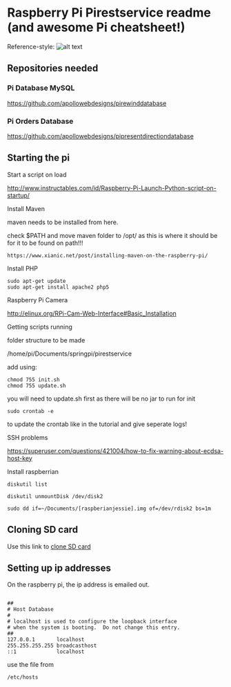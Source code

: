 # Raspberry Pi Pirestservice readme (and awesome Pi cheatsheet!)

Reference-style: 
![alt text][logo]

[logo]: https://cdn.sparkfun.com//assets/parts/1/2/8/2/8/14643-Raspberry_Pi_3_B_-02.jpg "Logo Title Text 2"

## Repositories needed

### Pi Database MySQL

https://github.com/apollowebdesigns/pirewinddatabase

### Pi Orders Database

https://github.com/apollowebdesigns/pipresentdirectiondatabase

## Starting the pi

Start a script on load

http://www.instructables.com/id/Raspberry-Pi-Launch-Python-script-on-startup/

Install Maven

maven needs to be installed from here.

check $PATH and move maven folder to /opt/ as this is where it should be for it to be found on path!!!

```
https://www.xianic.net/post/installing-maven-on-the-raspberry-pi/
```

Install PHP

```
sudo apt-get update
sudo apt-get install apache2 php5
```

Raspberry Pi Camera

http://elinux.org/RPi-Cam-Web-Interface#Basic_Installation

Getting scripts running

folder structure to be made

/home/pi/Documents/springpi/pirestservice

add using:

```
chmod 755 init.sh
chmod 755 update.sh
```

you will need to update.sh first as there will be no jar to run for init

```
sudo crontab -e
```

to update the crontab like in the tutorial and give seperate logs!

SSH problems

https://superuser.com/questions/421004/how-to-fix-warning-about-ecdsa-host-key

Install raspberrian

```
diskutil list

diskutil unmountDisk /dev/disk2

sudo dd if=~/Documents/[raspberianjessie].img of=/dev/rdisk2 bs=1m
```

## Cloning SD card

Use this link to [clone SD card](https://computers.tutsplus.com/articles/how-to-clone-raspberry-pi-sd-cards-using-the-command-line-in-os-x--mac-59911)

## Setting up ip addresses

On the raspberry pi, the ip address is emailed out.

```

##
# Host Database
#
# localhost is used to configure the loopback interface
# when the system is booting.  Do not change this entry.
##
127.0.0.1       localhost
255.255.255.255 broadcasthost
::1             localhost

```

use the file from
```
/etc/hosts
```
